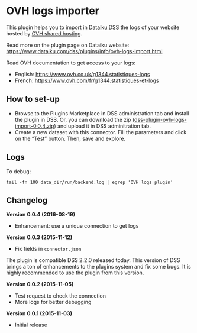 # OVH logs importer

This plugin helps you to import in [Dataiku DSS](http://www.dataiku.com/dss/) the logs of your website hosted by [OVH shared hosting](http://www.ovh.com).

Read more on the plugin page on Dataiku website: https://www.dataiku.com/dss/plugins/info/ovh-logs-import.html

Read OVH documentation to get access to your logs:

* English: https://www.ovh.co.uk/g1344.statistiques-logs
* French: https://www.ovh.com/fr/g1344.statistiques-et-logs

## How to set-up

* Browse to the Plugins Marketplace in DSS administration tab and install the plugin in DSS. Or, you can download the zip ([dss-plugin-ovh-logs-import-0.0.4.zip](https://github.com/jereze/dataiku-dss-plugin-ovh-logs/releases/download/v0.0.4/dss-plugin-ovh-logs-import-0.0.4.zip)) and upload it in DSS adminitration tab.
* Create a new dataset with this connector. Fill the parameters and click on the “Test” button. Then, save and explore.

## Logs

To debug:

`tail -fn 100 data_dir/run/backend.log | egrep 'OVH logs plugin'`

## Changelog

**Version 0.0.4 (2016-08-19)**

* Enhancement: use a unique connection to get logs

**Version 0.0.3 (2015-11-12)**

* Fix fields in `connector.json`

The plugin is compatible DSS 2.2.0 released today. This version of DSS brings a ton of enhancements to the plugins system and fix some bugs. It is highly recommended to use the plugin from this version.

**Version 0.0.2 (2015-11-05)**

* Test request to check the connection
* More logs for better debugging

**Version 0.0.1 (2015-11-03)**

* Initial release
